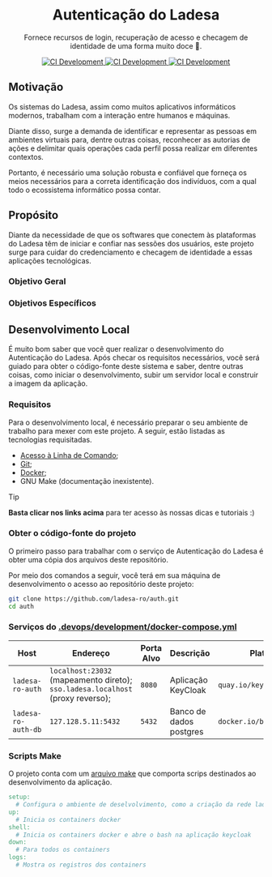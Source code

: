 <h1 align="center">Autenticação do Ladesa</h1>

<p align="center">Fornece recursos de login, recuperação de acesso e checagem de identidade de uma forma muito doce 💝.</p>

<div align="center">
  <a href="https://github.com/ladesa-ro/autenticacao/actions/workflows/ci.yml?query=branch%3Amain">
    <img alt="CI Development" src="https://img.shields.io/github/actions/workflow/status/ladesa-ro/autenticacao/ci.yml?style=for-the-badge&logo=githubactions&logoColor=white&label=development&branch=main&labelColor=18181B" />
  </a>
  <a href="https://github.com/ladesa-ro/autenticacao/actions/workflows/ci.yml?query=branch%3Aproduction">
    <img alt="CI Development" src="https://img.shields.io/github/actions/workflow/status/ladesa-ro/autenticacao/ci.yml?style=for-the-badge&logo=githubactions&logoColor=white&label=production&branch=production&labelColor=18181B" />
  </a>
  <a href="https://github.com/ladesa-ro/autenticacao/actions/workflows/ci.yml?query=branch%3Aproduction">
    <img alt="CI Development" src="https://img.shields.io/badge/DOCS.LADESA-118d3b?style=for-the-badge&logo=readme&logoColor=white&label=Documenta%C3%A7%C3%A3o&labelColor=18181b" />
  </a>
</div>

## Motivação

Os sistemas do Ladesa, assim como muitos aplicativos informáticos modernos, trabalham com a interação entre humanos e máquinas.

Diante disso, surge a demanda de identificar e representar as pessoas em ambientes virtuais para, dentre outras coisas, reconhecer as autorias de ações e delimitar quais operações cada perfil possa realizar em diferentes contextos.

Portanto, é necessário uma solução robusta e confiável que forneça os meios necessários para a correta identificação dos indivíduos, com a qual todo o ecossistema informático possa contar.

## Propósito

Diante da necessidade de que os softwares que conectem às plataformas do Ladesa têm de iniciar e confiar nas sessões dos usuários,
este projeto surge para cuidar do credenciamento e checagem de identidade a essas aplicações tecnológicas.

### Objetivo Geral

### Objetivos Específicos

## Desenvolvimento Local

É muito bom saber que você quer realizar o desenvolvimento do Autenticação do Ladesa. Após checar os requisitos necessários, você será guiado para obter o código-fonte deste sistema e saber, dentre outras coisas, como iniciar o desenvolvimento, subir um servidor local e construir a imagem da aplicação.

### Requisitos

Para o desenvolvimento local, é necessário preparar o seu ambiente de trabalho para mexer com este projeto. A seguir, estão listadas as tecnologias requisitadas.

- [Acesso à Linha de Comando](https://docs.ladesa.com.br/developers/tutorials/os/command-line/);
- [Git](https://docs.ladesa.com.br/developers/tutorials/source-code/git/);
- [Docker](https://docs.ladesa.com.br/developers/tutorials/platforms/containers/docker/);
- GNU Make (documentação inexistente).

> [!TIP]
>
> **Basta clicar nos links acima** para ter acesso às nossas dicas e tutoriais :)

### Obter o código-fonte do projeto

O primeiro passo para trabalhar com o serviço de Autenticação do Ladesa é obter uma cópia dos arquivos deste repositório.

Por meio dos comandos a seguir, você terá em sua máquina de desenvolvimento o acesso ao repositório deste projeto:

```sh
git clone https://github.com/ladesa-ro/auth.git
cd auth
```

### Serviços do [.devops/development/docker-compose.yml](./.devops/development/docker-compose.yml)

| Host                | Endereço                                                                       | Porta Alvo | Descrição               | Plataforma Base                   |
| ------------------- | ------------------------------------------------------------------------------ | ---------- | ----------------------- | --------------------------------- |
| `ladesa-ro-auth`    | `localhost:23032` (mapeamento direto); `sso.ladesa.localhost` (proxy reverso); | `8080`     | Aplicação KeyCloak      | `quay.io/keycloak/keycloak:25.0`  |
| `ladesa-ro-auth-db` | `127.128.5.11:5432`                                                            | `5432`     | Banco de dados postgres | `docker.io/bitnami/postgresql:15` |

### Scripts Make

O projeto conta com um [arquivo make](./Makefile) que comporta scrips destinados ao desenvolvimento da aplicação.

```Makefile
setup:
  # Configura o ambiente de deselvolvimento, como a criação da rede ladesa-net e os arquivos .env
up:
  # Inicia os containers docker
shell:
  # Inicia os containers docker e abre o bash na aplicação keycloak
down:
  # Para todos os containers
logs:
  # Mostra os registros dos containers
```

